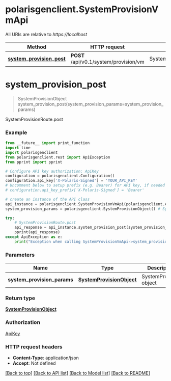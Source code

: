 # polarisgenclient.SystemProvisionVmApi

All URIs are relative to *https://localhost*

Method | HTTP request | Description
------------- | ------------- | -------------
[**system_provision_post**](SystemProvisionVmApi.md#system_provision_post) | **POST** /api/v0.1/system/provision/vm | SystemProvisionRoute.post


# **system_provision_post**
> SystemProvisionObject system_provision_post(system_provision_params=system_provision_params)

SystemProvisionRoute.post

### Example
```python
from __future__ import print_function
import time
import polarisgenclient
from polarisgenclient.rest import ApiException
from pprint import pprint

# Configure API key authorization: ApiKey
configuration = polarisgenclient.Configuration()
configuration.api_key['X-Polaris-Signed'] = 'YOUR_API_KEY'
# Uncomment below to setup prefix (e.g. Bearer) for API key, if needed
# configuration.api_key_prefix['X-Polaris-Signed'] = 'Bearer'

# create an instance of the API class
api_instance = polarisgenclient.SystemProvisionVmApi(polarisgenclient.ApiClient(configuration))
system_provision_params = polarisgenclient.SystemProvisionObject() # SystemProvisionObject | SystemProvision object (optional)

try:
    # SystemProvisionRoute.post
    api_response = api_instance.system_provision_post(system_provision_params=system_provision_params)
    pprint(api_response)
except ApiException as e:
    print("Exception when calling SystemProvisionVmApi->system_provision_post: %s\n" % e)
```

### Parameters

Name | Type | Description  | Notes
------------- | ------------- | ------------- | -------------
 **system_provision_params** | [**SystemProvisionObject**](SystemProvisionObject.md)| SystemProvision object | [optional] 

### Return type

[**SystemProvisionObject**](SystemProvisionObject.md)

### Authorization

[ApiKey](../README.md#ApiKey)

### HTTP request headers

 - **Content-Type**: application/json
 - **Accept**: Not defined

[[Back to top]](#) [[Back to API list]](../README.md#documentation-for-api-endpoints) [[Back to Model list]](../README.md#documentation-for-models) [[Back to README]](../README.md)

